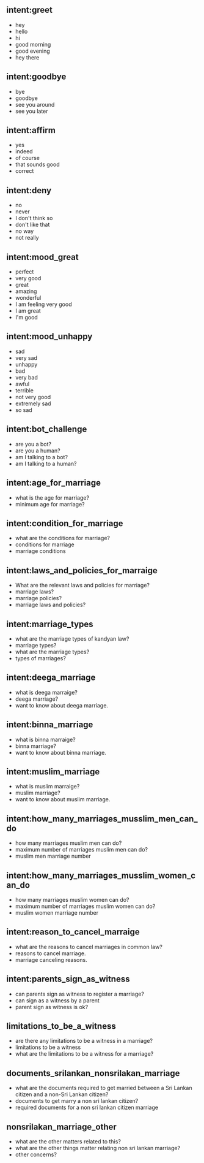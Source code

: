 ## intent:greet
- hey
- hello
- hi
- good morning
- good evening
- hey there

## intent:goodbye
- bye
- goodbye
- see you around
- see you later

## intent:affirm
- yes
- indeed
- of course
- that sounds good
- correct

## intent:deny
- no
- never
- I don't think so
- don't like that
- no way
- not really

## intent:mood_great
- perfect
- very good
- great
- amazing
- wonderful
- I am feeling very good
- I am great
- I'm good

## intent:mood_unhappy
- sad
- very sad
- unhappy
- bad
- very bad
- awful
- terrible
- not very good
- extremely sad
- so sad

## intent:bot_challenge
- are you a bot?
- are you a human?
- am I talking to a bot?
- am I talking to a human?

## intent:age_for_marriage
- what is the age for marriage?
- minimum age for marriage?

## intent:condition_for_marriage
- what are the conditions for marriage?
- conditions for marriage
- marriage conditions

## intent:laws_and_policies_for_marraige
- What are the relevant laws and policies for marriage?
- marriage laws?
- marriage policies?
- marriage laws and policies?

## intent:marriage_types
- what are the  marriage types of kandyan law?
- marriage types?
- what are the marriage types?
- types of marriages?

## intent:deega_marriage
- what is deega marraige?
- deega marriage?
- want to know about deega marriage.

## intent:binna_marriage
- what is binna marraige?
- binna marriage?
- want to know about binna marriage.

## intent:muslim_marriage
- what is muslim marraige?
- muslim marriage?
- want to know about muslim marriage.

## intent:how_many_marriages_musslim_men_can_do
- how many marriages muslim men can do?
- maximum number of marriages muslim men can do?
- muslim men marriage number

## intent:how_many_marriages_musslim_women_can_do
- how many marriages muslim women can do?
- maximum number of marriages muslim women can do?
- muslim women marriage number

## intent:reason_to_cancel_marraige
- what are the reasons to cancel marriages in common  law?
- reasons to cancel marriage.
- marriage canceling reasons.

<!-- interactive session 2 -->
## intent:parents_sign_as_witness
- can parents sign as witness to register a marriage?
- can sign as a witness by a parent
- parent sign as witness is ok?

## limitations_to_be_a_witness
- are there any limitations to be a witness in a marriage?
- limitations to be a witness
- what are the limitations to be a witness for a marriage?

<!-- interactive session 3 -->
## documents_srilankan_nonsrilakan_marriage
- what are the documents required to get married between a Sri Lankan citizen and a non-Sri Lankan citizen?
- documents to get marry a non sri lankan citizen?
- required documents for a non sri lankan citizen marriage

## nonsrilakan_marriage_other
- what are the other matters related to this?
- what are the other things matter relating non sri lankan marriage?
- other concerns?

